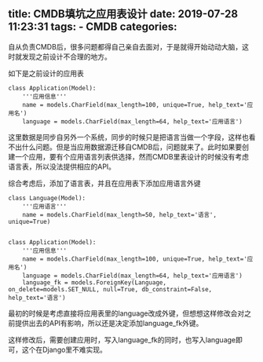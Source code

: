 title: CMDB填坑之应用表设计
date: 2019-07-28 11:23:31
tags:
    - CMDB
categories:
---
自从负责CMDB后，很多问题都得自己亲自去面对，于是就得开始动动大脑，这时就发现之前设计不合理的地方。

如下是之前设计的应用表

```
class Application(Model):
    '''应用信息'''
    name = models.CharField(max_length=100, unique=True, help_text='应用名')
    language = models.CharField(max_length=64, help_text='应用语言')
```
    
这里数据是同步自另外一个系统，同步的时候只是把语言当做一个字段，这样也看不出什么问题。但是当应用数据源迁移自CMDB后，问题就来了。此时如果要创建一个应用，要有个应用语言列表供选择，然而CMDB里表设计的时候没有考虑语言表，所以没法提供相应的API。

综合考虑后，添加了语言表，并且在应用表下添加应用语言外键
    
```
class Language(Model):
    '''应用语言'''
    name = models.CharField(max_length=50, help_text='语言', unique=True)  
    
    
class Application(Model):
    '''应用信息'''
    name = models.CharField(max_length=100, unique=True, help_text='应用名')
    language = models.CharField(max_length=64, help_text='应用语言')
    language_fk = models.ForeignKey(Language, on_delete=models.SET_NULL, null=True, db_constraint=False, help_text='语言')
```

最初的时候是考虑直接将应用表里的language改成外键，但想想这样修改会对之前提供出去的API有影响，所以还是决定添加language_fk外键。

这样修改后，需要创建应用时，写入language_fk的同时，也写入language即可，这个在Django里不难实现。
